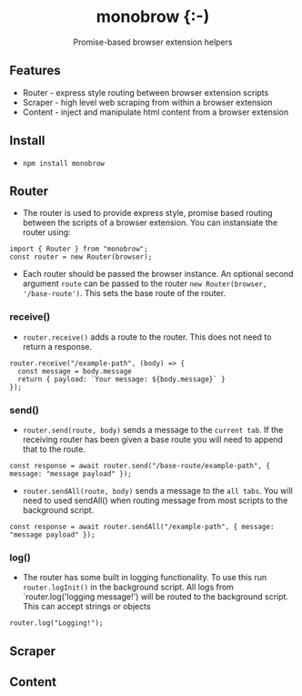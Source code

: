 <h1 align="center">monobrow {:-)</h1>
<p align="center">Promise-based browser extension helpers</p>

## Features
- Router - express style routing between browser extension scripts
- Scraper - high level web scraping from within a browser extension
- Content - inject and manipulate html content from a browser extension

## Install
- `npm install monobrow`

## Router
- The router is used to provide express style, promise based routing between the scripts of a browser extension. You can instansiate the router using:
```
import { Router } from "monobrow";
const router = new Router(browser);
```
- Each router should be passed the browser instance. An optional second argument `route` can be passed to the router `new Router(browser, '/base-route')`. This sets the base route of the router.
### receive()
- `router.receive()` adds a route to the router. This does not need to return a response.
```
router.receive("/example-path", (body) => {
  const message = body.message
  return { payload: `Your message: ${body.message}` }
});

```
### send()
- `router.send(route, body)` sends a message to the `current tab`. If the receiving router has been given a base route you will need to append that to the route.

```
const response = await router.send("/base-route/example-path", { message: "message payload" });

```
- `router.sendAll(route, body)` sends a message to the `all tabs`. You will need to used sendAll() when routing message from most scripts to the background script.

```
const response = await router.sendAll("/example-path", { message: "message payload" });

```
### log()

- The router has some built in logging functionality. To use this run `router.logInit()` in the background script. All logs from `router.log('logging message!') will be routed to the background script. This can accept strings or objects
```
router.log("Logging!");
```

## Scraper


## Content
